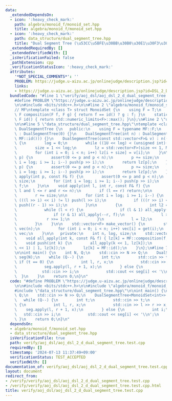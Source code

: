 ```yaml
---
data:
  _extendedDependsOn:
  - icon: ':heavy_check_mark:'
    path: algebra/monoid_f/monoid_set.hpp
    title: algebra/monoid_f/monoid_set.hpp
  - icon: ':heavy_check_mark:'
    path: data_structure/dual_segment_tree.hpp
    title: "Dual Segment Tree (\u53CC\u5BFE\u30BB\u30B0\u30E1\u30F3\u30C8\u6728)"
  _extendedRequiredBy: []
  _extendedVerifiedWith: []
  _isVerificationFailed: false
  _pathExtension: cpp
  _verificationStatusIcon: ':heavy_check_mark:'
  attributes:
    '*NOT_SPECIAL_COMMENTS*': ''
    PROBLEM: https://judge.u-aizu.ac.jp/onlinejudge/description.jsp?id=DSL_2_D
    links:
    - https://judge.u-aizu.ac.jp/onlinejudge/description.jsp?id=DSL_2_D
  bundledCode: "#line 1 \"verify/aoj_dsl/aoj_dsl_2_d_dual_segment_tree.test.cpp\"\n\
    #define PROBLEM \"https://judge.u-aizu.ac.jp/onlinejudge/description.jsp?id=DSL_2_D\"\
    \n\n#include <bits/stdc++.h>\n\n#line 2 \"algebra/monoid_f/monoid_set.hpp\"\n\
    // MF\ntemplate <class T> struct MonoidSet {\n    using F = T;\n    static constexpr\
    \ F composition(F f, F g) { return f == id() ? g : f; }\n    static constexpr\
    \ F id() { return std::numeric_limits<F>::max(); }\n};\n#line 2 \"data_structure/dual_segment_tree.hpp\"\
    \n\n#line 5 \"data_structure/dual_segment_tree.hpp\"\ntemplate <class MF> struct\
    \ DualSegmentTree {\n   public:\n    using F = typename MF::F;\n    DualSegmentTree()\
    \ : DualSegmentTree(0) {}\n    DualSegmentTree(int n) : DualSegmentTree(std::vector<F>(n,\
    \ MF::id())) {}\n    DualSegmentTree(const std::vector<F>& v) : n((int)(v.size()))\
    \ {\n        log = 0;\n        while ((1U << log) < (unsigned int)(n)) log++;\n\
    \        size = 1 << log;\n        lz = std::vector<F>(size << 1, MF::id());\n\
    \        for (int i = 0; i < n; i++) lz[i + size] = v[i];\n    }\n\n    F operator[](int\
    \ p) {\n        assert(0 <= p and p < n);\n        p += size;\n        for (int\
    \ i = log; i >= 1; i--) push(p >> i);\n        return lz[p];\n    }\n\n    F get(int\
    \ p) {\n        assert(0 <= p and p < n);\n        p += size;\n        for (int\
    \ i = log; i >= 1; i--) push(p >> i);\n        return lz[p];\n    }\n\n    void\
    \ apply(int p, const F& f) {\n        assert(0 <= p and p < n);\n        p +=\
    \ size;\n        for (int i = log; i >= 1; i--) push(p >> i);\n        lz[p] =\
    \ f;\n    }\n\n    void apply(int l, int r, const F& f) {\n        assert(0 <=\
    \ l and l <= r and r <= n);\n        if (l == r) return;\n\n        l += size;\n\
    \        r += size;\n\n        for (int i = log; i >= 1; i--) {\n            if\
    \ (((l >> i) << i) != l) push(l >> i);\n            if (((r >> i) << i) != r)\
    \ push((r - 1) >> i);\n        }\n\n        {\n            int l2 = l, r2 = r;\n\
    \            while (l < r) {\n                if (l & 1) all_apply(l++, f);\n\
    \                if (r & 1) all_apply(--r, f);\n                l >>= 1;\n   \
    \             r >>= 1;\n            }\n            l = l2;\n            r = r2;\n\
    \        }\n    }\n\n    std::vector<F> make_vector() {\n        std::vector<F>\
    \ vec(n);\n        for (int i = 0; i < n; i++) vec[i] = get(i);\n        return\
    \ vec;\n    }\n\n   private:\n    int n, log, size;\n    std::vector<F> lz;\n\
    \    void all_apply(int k, const F& f) { lz[k] = MF::composition(f, lz[k]); }\n\
    \    void push(int k) {\n        all_apply(k << 1, lz[k]);\n        all_apply((k\
    \ << 1) | 1, lz[k]);\n        lz[k] = MF::id();\n    }\n};\n#line 7 \"verify/aoj_dsl/aoj_dsl_2_d_dual_segment_tree.test.cpp\"\
    \n\nint main() {\n    int N, Q;\n    std::cin >> N >> Q;\n    DualSegmentTree<MonoidSet<int>>\
    \ seg(N);\n    while (Q--) {\n        int t;\n        std::cin >> t;\n       \
    \ if (t == 0) {\n            int l, r, x;\n            std::cin >> l >> r >> x;\n\
    \            seg.apply(l, r + 1, x);\n        } else {\n            int i;\n \
    \           std::cin >> i;\n            std::cout << seg[i] << '\\n';\n      \
    \  }\n    }\n    return 0;\n}\n"
  code: "#define PROBLEM \"https://judge.u-aizu.ac.jp/onlinejudge/description.jsp?id=DSL_2_D\"\
    \n\n#include <bits/stdc++.h>\n\n#include \"algebra/monoid_f/monoid_set.hpp\"\n\
    #include \"data_structure/dual_segment_tree.hpp\"\n\nint main() {\n    int N,\
    \ Q;\n    std::cin >> N >> Q;\n    DualSegmentTree<MonoidSet<int>> seg(N);\n \
    \   while (Q--) {\n        int t;\n        std::cin >> t;\n        if (t == 0)\
    \ {\n            int l, r, x;\n            std::cin >> l >> r >> x;\n        \
    \    seg.apply(l, r + 1, x);\n        } else {\n            int i;\n         \
    \   std::cin >> i;\n            std::cout << seg[i] << '\\n';\n        }\n   \
    \ }\n    return 0;\n}\n"
  dependsOn:
  - algebra/monoid_f/monoid_set.hpp
  - data_structure/dual_segment_tree.hpp
  isVerificationFile: true
  path: verify/aoj_dsl/aoj_dsl_2_d_dual_segment_tree.test.cpp
  requiredBy: []
  timestamp: '2024-07-13 11:37:49+09:00'
  verificationStatus: TEST_ACCEPTED
  verifiedWith: []
documentation_of: verify/aoj_dsl/aoj_dsl_2_d_dual_segment_tree.test.cpp
layout: document
redirect_from:
- /verify/verify/aoj_dsl/aoj_dsl_2_d_dual_segment_tree.test.cpp
- /verify/verify/aoj_dsl/aoj_dsl_2_d_dual_segment_tree.test.cpp.html
title: verify/aoj_dsl/aoj_dsl_2_d_dual_segment_tree.test.cpp
---
```

